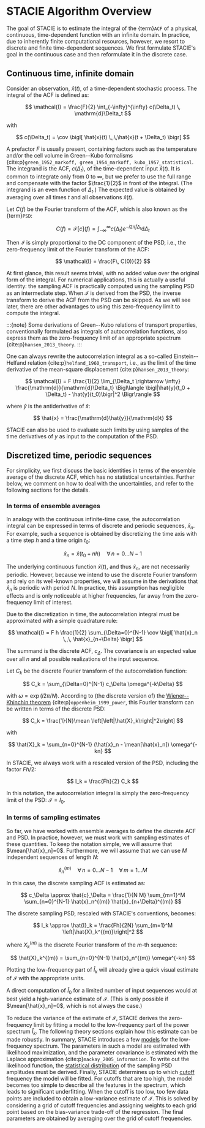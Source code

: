 # STACIE Algorithm Overview

The goal of STACIE is to estimate the integral of the {term}`ACF`
of a physical, continuous, time-dependent function with an infinite domain.
In practice, due to inherently finite computational resources, however,
we resort to discrete and finite time-dependent sequences.
We first formulate STACIE's goal in the continuous case
and then reformulate it in the discrete case.

## Continuous time, infinite domain

Consider an observation, $\hat{x}(t)$, of a time-dependent stochastic process.
The integral of the ACF is defined as:

$$
\mathcal{I} =
    \frac{F}{2} \int_{-\infty}^{\infty}
    c(\Delta_t) \, \mathrm{d}\Delta_t
$$

with

$$
  c(\Delta_t) = \cov \bigl[ \hat{x}(t) \,,\,\hat{x}(t + \Delta_t) \bigr]
$$

A prefactor $F$ is usually present, containing factors
such as the temperature and/or the cell volume in Green--Kubo formalisms
{cite:p}`green_1952_markoff, green_1954_markoff, kubo_1957_statistical`.
The integrand is the ACF, $c(\Delta_t)$, of the time-dependent input $\hat{x}(t)$.
It is common to integrate only from $0$ to $\infty$,
but we prefer to use the full range and compensate with the factor $\frac{1}{2}$ in front of the integral.
(The integrand is an even function of $\Delta_t$.)
The expected value is obtained by averaging over all times $t$
and all observations $\hat{x}(t)$.

Let $C(f)$ be the Fourier transform of the ACF,
which is also known as the {term}`PSD`:

$$
C(f)=\mathcal{F}[c](f)=\int_{-\infty}^\infty c(\Delta_t) e^{-i2\pi f \Delta_t} \mathrm{d} \Delta_t
$$

Then $\mathcal{I}$ is simply proportional to the DC component of the PSD,
i.e., the zero-frequency limit of the Fourier transform of the ACF:

$$
\mathcal{I} = \frac{F\, C(0)}{2}
$$

At first glance, this result seems trivial,
with no added value over the original form of the integral.
For numerical applications, this is actually a useful identity:
the sampling ACF is practically computed using the sampling PSD as an intermediate step.
When $\mathcal{I}$ is derived from the PSD,
the inverse transform to derive the ACF from the PSD can be skipped.
As we will see later, there are other advantages to using this zero-frequency limit to compute the integral.

:::{note}
Some derivations of Green--Kubo relations of transport properties,
conventionally formulated as integrals of autocorrelation functions,
also express them as the zero-frequency limit of an appropriate spectrum
{cite:p}`hansen_2013_theory`.
:::

One can always rewrite the autocorrelation integral
as a so-called Einstein--Helfand relation {cite:p}`helfand_1960_transport`, i.e.,
as the limit of the time derivative of the mean-square displacement {cite:p}`hansen_2013_theory`:

$$
    \mathcal{I} =
        F \frac{1}{2} \lim_{\Delta_t \rightarrow \infty} \frac{\mathrm{d}}{\mathrm{d}\Delta_t}
        \Bigl\langle
            \bigl|\hat{y}(t_0 + \Delta_t) - \hat{y}(t_0)\bigr|^2
        \Bigr\rangle
$$

where $\hat{y}$ is the antiderivative of $\hat{x}$:

$$
    \hat{x} = \frac{\mathrm{d}\hat{y}}{\mathrm{d}t}
$$

STACIE can also be used to evaluate such limits
by using samples of the time derivatives of $y$
as input to the computation of the PSD.

## Discretized time, periodic sequences

For simplicity, we first discuss the basic identities
in terms of the ensemble average of the discrete ACF,
which has no statistical uncertainties.
Further below, we comment on how to deal with the uncertainties,
and refer to the following sections for the details.

### In terms of ensemble averages

In analogy with the continuous infinite-time case,
the autocorrelation integral can be expressed in terms of discrete and periodic sequences, $\hat{x}_n$.
For example, such a sequence is obtained by discretizing the time axis
with a time step $h$ and a time origin $t_0$:

$$
\hat{x}_n = \hat{x}(t_0 + nh) \quad \forall\, n=0 \ldots N-1
$$

The underlying continuous function $\hat{x}(t)$, and thus $\hat{x}_n$, are not necessarily periodic.
However, because we intend to use the discrete Fourier transform and rely on its well-known properties,
we will assume in the derivations that $\hat{x}_n$ is periodic with period $N$.
In practice, this assumption has negligible effects and is only noticeable at higher frequencies,
far away from the zero-frequency limit of interest.

Due to the discretization in time,
the autocorrelation integral must be approximated with a simple quadrature rule:

$$
\mathcal{I} = F h \frac{1}{2} \sum_{\Delta=0}^{N-1} \cov \bigl[ \hat{x}_n \,,\, \hat{x}_{n+\Delta} \bigr]
$$

The summand is the discrete ACF, $c_\Delta$.
The covariance is an expected value over all $n$ and all possible realizations of the input sequence.

Let $C_k$ be the discrete Fourier transform of the autocorrelation function:

$$
C_k = \sum_{\Delta=0}^{N-1} c_\Delta \omega^{-k\Delta}
$$

with $\omega = \exp(i 2\pi/N)$.
According to (the discrete version of) the [Wiener--Khinchin theorem](statistics.md) {cite:p}`oppenheim_1999_power`,
this Fourier transform can be written in terms of the discrete PSD:

$$
C_k = \frac{1}{N}\mean \left[\left|\hat{X}_k\right|^2\right]
$$

with

$$
\hat{X}_k = \sum_{n=0}^{N-1} (\hat{x}_n - \mean[\hat{x}_n]) \omega^{-kn}
$$

In STACIE, we always work with a rescaled version of the PSD,
including the factor $Fh / 2$:

$$
  I_k = \frac{Fh}{2} C_k
$$

In this notation, the autocorrelation integral is simply
the zero-frequency limit of the PSD: $\mathcal{I} = I_0$.

### In terms of sampling estimates

So far, we have worked with ensemble averages to define the discrete ACF and PSD.
In practice, however, we must work with sampling estimates of these quantities.
To keep the notation simple, we will assume that $\mean[\hat{x}_n]=0$.
Furthermore, we will assume that we can use $M$ independent sequences of length $N$:

$$
    \hat{x}_n^{(m)} \quad \forall\, n=0 \ldots N-1 \quad \forall\, m=1 \ldots M
$$

In this case, the discrete sampling ACF is estimated as:

$$
  c_\Delta \approx \hat{c}_\Delta
    = \frac{1}{N M} \sum_{m=1}^M \sum_{n=0}^{N-1}
      \hat{x}_n^{(m)} \hat{x}_{n+\Delta}^{(m)}
$$

The discrete sampling PSD, rescaled with STACIE's conventions, becomes:

$$
  I_k \approx \hat{I}_k
    = \frac{Fh}{2N} \sum_{m=1}^M
      \left|\hat{X}_k^{(m)}\right|^2
$$

where $X_k^{(m)}$ is the discrete Fourier transform of the $m$-th sequence:

$$
  \hat{X}_k^{(m)} = \sum_{n=0}^{N-1} \hat{x}_n^{(m)} \omega^{-kn}
$$

Plotting the low-frequency part of $\hat{I}_k$
will already give a quick visual estimate of $\mathcal{I}$ with the appropriate units.

A direct computation of $\hat{I}_0$ for a limited number of input sequences
would at best yield a high-variance estimate of $\mathcal{I}$.
(This is only possible if $\mean[\hat{x}_n]=0$, which is not always the case.)

To reduce the variance of the estimate of $\mathcal{I}$, STACIE derives the zero-frequency limit
by fitting a model to the low-frequency part of the power spectrum $\hat{I}_k$.
The following theory sections explain how this estimate can be made robustly.
In summary, STACIE introduces a few [models](model.md) for the low-frequency spectrum.
The parameters in such a model are estimated with likelihood maximization,
and the parameter covariance is estimated with the Laplace approximation {cite:p}`mackay_2005_information`.
To write out the likelihood function,
the [statistical distribution](statistics.md) of the sampling PSD amplitudes must be derived.
Finally, STACIE determines up to which [cutoff](cutoff.md) frequency the model will be fitted.
For cutoffs that are too high,
the model becomes too simple to describe all the features in the spectrum,
which leads to significant underfitting.
When the cutoff is too low,
too few data points are included to obtain a low-variance estimate of $\mathcal{I}$.
This is solved by considering a grid of cutoff frequencies
and assigning weights to each grid point based on the bias-variance trade-off of the regression.
The final parameters are obtained by averaging over the grid of cutoff frequencies.
